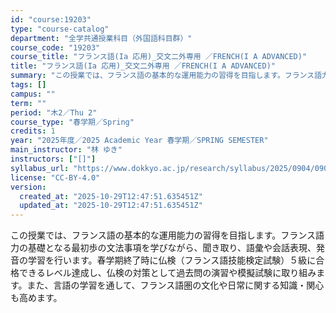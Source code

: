 ```yaml
---
id: "course:19203"
type: "course-catalog"
department: "全学共通授業科目（外国語科目群）"
course_code: "19203"
course_title: "フランス語(Ia 応用)_交文二外専用 ／FRENCH(I A ADVANCED)"
title: "フランス語(Ia 応用)_交文二外専用 ／FRENCH(I A ADVANCED)"
summary: "この授業では、フランス語の基本的な運用能力の習得を目指します。フランス語力の基礎となる最初歩の文法事項を学びながら、聞き取り、語彙や会話表現、発音の学習を行います。春学期終了時に仏検（フランス語技能検定試験）５級に合格できるレベル達成し、仏…"
tags: []
campus: ""
term: ""
period: "木2／Thu 2"
course_type: "春学期／Spring"
credits: 1
year: "2025年度／2025 Academic Year 春学期／SPRING SEMESTER"
main_instructor: "林 ゆき"
instructors: ["[]"]
syllabus_url: "https://www.dokkyo.ac.jp/research/syllabus/2025/0904/0904_19203_ja_JP.html"
license: "CC-BY-4.0"
version:
  created_at: "2025-10-29T12:47:51.635451Z"
  updated_at: "2025-10-29T12:47:51.635451Z"
---
```

この授業では、フランス語の基本的な運用能力の習得を目指します。フランス語力の基礎となる最初歩の文法事項を学びながら、聞き取り、語彙や会話表現、発音の学習を行います。春学期終了時に仏検（フランス語技能検定試験）５級に合格できるレベル達成し、仏検の対策として過去問の演習や模擬試験に取り組みます。また、言語の学習を通して、フランス語圏の文化や日常に関する知識・関心も高めます。

